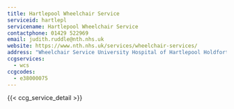 ```yaml
---
title: Hartlepool Wheelchair Service
serviceid: hartlepl
servicename: Hartlepool Wheelchair Service
contactphone: 01429 522969
email: judith.ruddle@nth.nhs.uk
website: https://www.nth.nhs.uk/services/wheelchair-services/
address: "Wheelchair Service University Hospital of Hartlepool Holdforth Road  Hartlepool County Durham TS24 9AH"
ccgservices:
  - wcs
ccgcodes:
  - e38000075
---
```


{{< ccg_service_detail >}}
